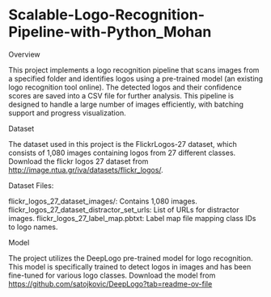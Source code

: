 # Scalable-Logo-Recognition-Pipeline-with-Python_Mohan
Overview

This project implements a logo recognition pipeline that scans images from a specified folder and identifies logos using a pre-trained model (an existing logo recognition tool online). 
The detected logos and their confidence scores are saved into a CSV file for further analysis. This pipeline is designed to handle a large number of images efficiently, with batching support and progress visualization.

Dataset

The dataset used in this project is the FlickrLogos-27 dataset, which consists of 1,080 images containing logos from 27 different classes.  
Download the flickr logos 27 dataset from http://image.ntua.gr/iva/datasets/flickr_logos/.

Dataset Files:

flickr_logos_27_dataset_images/: Contains 1,080 images.
flickr_logos_27_dataset_distractor_set_urls: List of URLs for distractor images.
flickr_logos_27_label_map.pbtxt: Label map file mapping class IDs to logo names.

Model

The project utilizes the DeepLogo pre-trained model for logo recognition. This model is specifically trained to detect logos in images and has been fine-tuned for various logo classes.
Download the model from https://github.com/satojkovic/DeepLogo?tab=readme-ov-file

 
